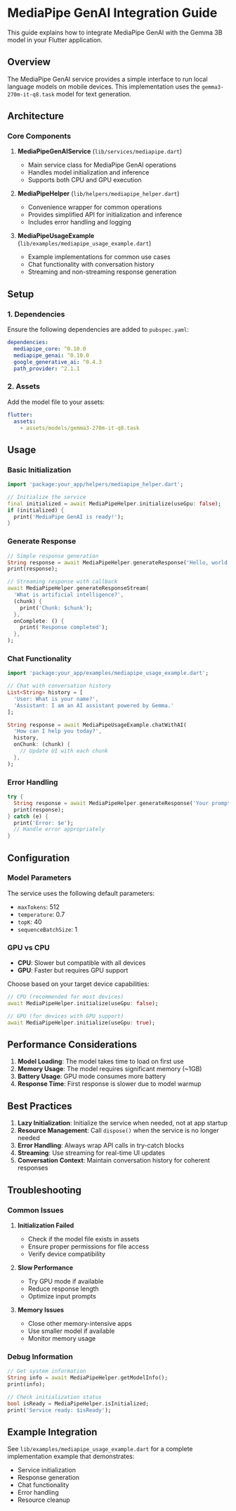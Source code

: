 # MediaPipe GenAI Integration Guide

This guide explains how to integrate MediaPipe GenAI with the Gemma 3B model in your Flutter application.

## Overview

The MediaPipe GenAI service provides a simple interface to run local language models on mobile devices. This implementation uses the `gemma3-270m-it-q8.task` model for text generation.

## Architecture

### Core Components

1. **MediaPipeGenAIService** (`lib/services/mediapipe.dart`)

   - Main service class for MediaPipe GenAI operations
   - Handles model initialization and inference
   - Supports both CPU and GPU execution

2. **MediaPipeHelper** (`lib/helpers/mediapipe_helper.dart`)

   - Convenience wrapper for common operations
   - Provides simplified API for initialization and inference
   - Includes error handling and logging

3. **MediaPipeUsageExample** (`lib/examples/mediapipe_usage_example.dart`)
   - Example implementations for common use cases
   - Chat functionality with conversation history
   - Streaming and non-streaming response generation

## Setup

### 1. Dependencies

Ensure the following dependencies are added to `pubspec.yaml`:

```yaml
dependencies:
  mediapipe_core: ^0.10.0
  mediapipe_genai: ^0.10.0
  google_generative_ai: ^0.4.3
  path_provider: ^2.1.1
```

### 2. Assets

Add the model file to your assets:

```yaml
flutter:
  assets:
    - assets/models/gemma3-270m-it-q8.task
```

## Usage

### Basic Initialization

```dart
import 'package:your_app/helpers/mediapipe_helper.dart';

// Initialize the service
final initialized = await MediaPipeHelper.initialize(useGpu: false);
if (initialized) {
  print('MediaPipe GenAI is ready!');
}
```

### Generate Response

```dart
// Simple response generation
String response = await MediaPipeHelper.generateResponse('Hello, world!');
print(response);

// Streaming response with callback
await MediaPipeHelper.generateResponseStream(
  'What is artificial intelligence?',
  (chunk) {
    print('Chunk: $chunk');
  },
  onComplete: () {
    print('Response completed');
  },
);
```

### Chat Functionality

```dart
import 'package:your_app/examples/mediapipe_usage_example.dart';

// Chat with conversation history
List<String> history = [
  'User: What is your name?',
  'Assistant: I am an AI assistant powered by Gemma.'
];

String response = await MediaPipeUsageExample.chatWithAI(
  'How can I help you today?',
  history,
  onChunk: (chunk) {
    // Update UI with each chunk
  },
);
```

### Error Handling

```dart
try {
  String response = await MediaPipeHelper.generateResponse('Your prompt');
  print(response);
} catch (e) {
  print('Error: $e');
  // Handle error appropriately
}
```

## Configuration

### Model Parameters

The service uses the following default parameters:

- `maxTokens`: 512
- `temperature`: 0.7
- `topK`: 40
- `sequenceBatchSize`: 1

### GPU vs CPU

- **CPU**: Slower but compatible with all devices
- **GPU**: Faster but requires GPU support

Choose based on your target device capabilities:

```dart
// CPU (recommended for most devices)
await MediaPipeHelper.initialize(useGpu: false);

// GPU (for devices with GPU support)
await MediaPipeHelper.initialize(useGpu: true);
```

## Performance Considerations

1. **Model Loading**: The model takes time to load on first use
2. **Memory Usage**: The model requires significant memory (~1GB)
3. **Battery Usage**: GPU mode consumes more battery
4. **Response Time**: First response is slower due to model warmup

## Best Practices

1. **Lazy Initialization**: Initialize the service when needed, not at app startup
2. **Resource Management**: Call `dispose()` when the service is no longer needed
3. **Error Handling**: Always wrap API calls in try-catch blocks
4. **Streaming**: Use streaming for real-time UI updates
5. **Conversation Context**: Maintain conversation history for coherent responses

## Troubleshooting

### Common Issues

1. **Initialization Failed**

   - Check if the model file exists in assets
   - Ensure proper permissions for file access
   - Verify device compatibility

2. **Slow Performance**

   - Try GPU mode if available
   - Reduce response length
   - Optimize input prompts

3. **Memory Issues**
   - Close other memory-intensive apps
   - Use smaller model if available
   - Monitor memory usage

### Debug Information

```dart
// Get system information
String info = await MediaPipeHelper.getModelInfo();
print(info);

// Check initialization status
bool isReady = MediaPipeHelper.isInitialized;
print('Service ready: $isReady');
```

## Example Integration

See `lib/examples/mediapipe_usage_example.dart` for a complete implementation example that demonstrates:

- Service initialization
- Response generation
- Chat functionality
- Error handling
- Resource cleanup
